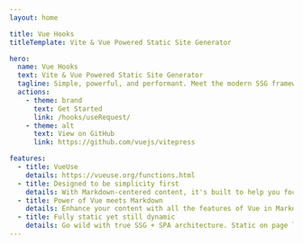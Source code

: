 ```yaml
---
layout: home

title: Vue Hooks
titleTemplate: Vite & Vue Powered Static Site Generator

hero:
  name: Vue Hooks
  text: Vite & Vue Powered Static Site Generator
  tagline: Simple, powerful, and performant. Meet the modern SSG framework you've always wanted.
  actions:
    - theme: brand
      text: Get Started
      link: /hooks/useRequest/
    - theme: alt
      text: View on GitHub
      link: https://github.com/vuejs/vitepress

features:
  - title: VueUse
    details: https://vueuse.org/functions.html
  - title: Designed to be simplicity first
    details: With Markdown-centered content, it's built to help you focus on writing and deployed with minimum configuration.
  - title: Power of Vue meets Markdown
    details: Enhance your content with all the features of Vue in Markdown, while being able to customize your site with Vue.
  - title: Fully static yet still dynamic
    details: Go wild with true SSG + SPA architecture. Static on page load, but engage users with 100% interactivity from there.
---
```


